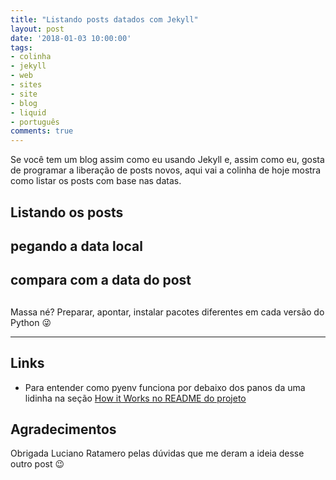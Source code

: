 ```yaml
---
title: "Listando posts datados com Jekyll"
layout: post
date: '2018-01-03 10:00:00'
tags:
- colinha
- jekyll
- web
- sites
- site
- blog
- liquid
- português
comments: true
---
```


Se você tem um blog assim como eu usando Jekyll e, assim como eu, gosta de programar a liberação de posts novos, aqui vai a colinha de hoje mostra como listar os posts com base nas datas.

## Listando os posts

## pegando a data local

## compara com a data do post

## 

Massa né? Preparar, apontar, instalar pacotes diferentes em cada versão do Python 😜

----
## Links
- Para entender como pyenv funciona por debaixo dos panos da uma lidinha na seção [How it Works no README do projeto](https://github.com/pyenv/pyenv#how-it-works)

## Agradecimentos
Obrigada Luciano Ratamero pelas dúvidas que me deram a ideia desse outro post 😉
